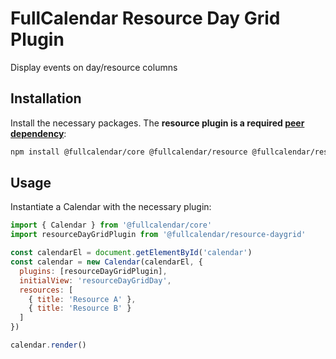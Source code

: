 
# FullCalendar Resource Day Grid Plugin

Display events on day/resource columns

## Installation

Install the necessary packages. The **resource plugin is a required [peer dependency](https://nodejs.org/es/blog/npm/peer-dependencies/)**:

```sh
npm install @fullcalendar/core @fullcalendar/resource @fullcalendar/resource-daygrid
```

## Usage

Instantiate a Calendar with the necessary plugin:

```js
import { Calendar } from '@fullcalendar/core'
import resourceDayGridPlugin from '@fullcalendar/resource-daygrid'

const calendarEl = document.getElementById('calendar')
const calendar = new Calendar(calendarEl, {
  plugins: [resourceDayGridPlugin],
  initialView: 'resourceDayGridDay',
  resources: [
    { title: 'Resource A' },
    { title: 'Resource B' }
  ]
})

calendar.render()
```
